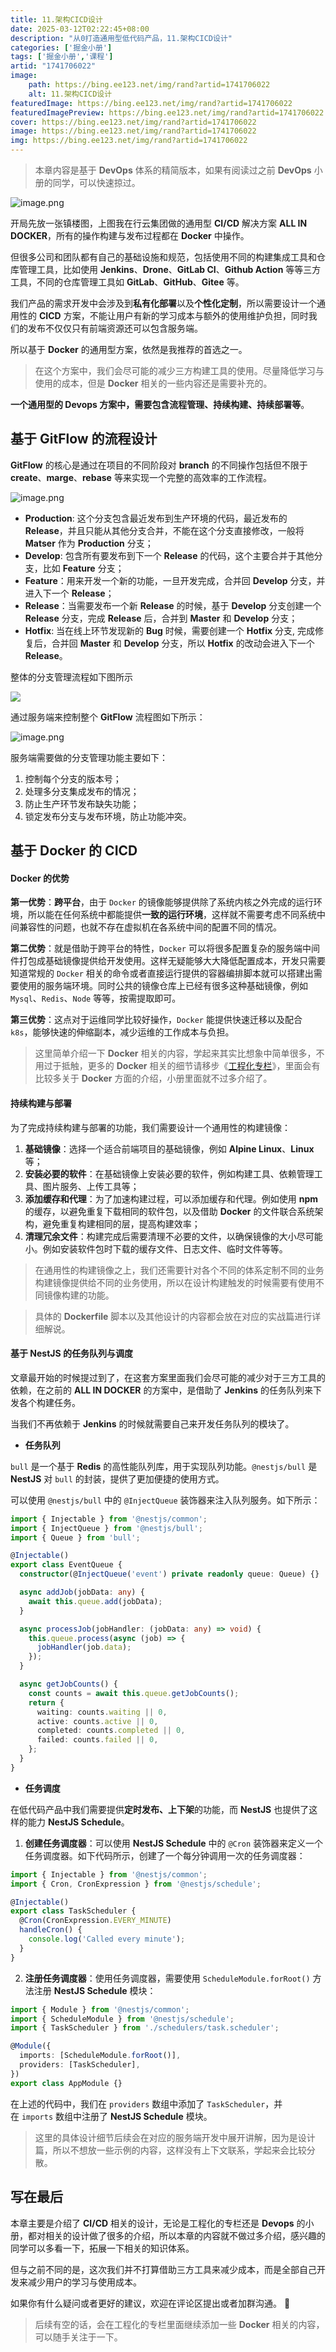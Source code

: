 ```yaml
---
title: 11.架构CICD设计
date: 2025-03-12T02:22:45+08:00
description: "从0打造通用型低代码产品，11.架构CICD设计"
categories: ['掘金小册']
tags: ['掘金小册','课程']
artid: "1741706022"
image:
    path: https://bing.ee123.net/img/rand?artid=1741706022
    alt: 11.架构CICD设计
featuredImage: https://bing.ee123.net/img/rand?artid=1741706022
featuredImagePreview: https://bing.ee123.net/img/rand?artid=1741706022
cover: https://bing.ee123.net/img/rand?artid=1741706022
image: https://bing.ee123.net/img/rand?artid=1741706022
img: https://bing.ee123.net/img/rand?artid=1741706022
---
```


> 本章内容是基于 **DevOps** 体系的精简版本，如果有阅读过之前 **DevOps** 小册的同学，可以快速掠过。

![image.png](https://p3-juejin.byteimg.com/tos-cn-i-k3u1fbpfcp/bb94ed7d1ded4d41b92e64d77630648f~tplv-k3u1fbpfcp-zoom-1.image)

开局先放一张镇楼图，上图我在行云集团做的通用型 **CI/CD** 解决方案 **ALL IN DOCKER**，所有的操作构建与发布过程都在 **Docker** 中操作。

但很多公司和团队都有自己的基础设施和规范，包括使用不同的构建集成工具和仓库管理工具，比如使用 **Jenkins**、**Drone**、**GitLab CI**、**Github Action** 等等三方工具，不同的仓库管理工具如 **GitLab**、**GitHub**、**Gitee** 等。

我们产品的需求开发中会涉及到**私有化部署**以及**个性化定制**，所以需要设计一个通用性的 **CICD** 方案，不能让用户有新的学习成本与额外的使用维护负担，同时我们的发布不仅仅只有前端资源还可以包含服务端。

所以基于 **Docker** 的通用型方案，依然是我推荐的首选之一。

> 在这个方案中，我们会尽可能的减少三方构建工具的使用。尽量降低学习与使用的成本，但是 **Docker** 相关的一些内容还是需要补充的。

**一个通用型的 Devops 方案中，需要包含流程管理、持续构建、持续部署等**。

## 基于 GitFlow 的流程设计

**GitFlow** 的核心是通过在项目的不同阶段对 **branch** 的不同操作包括但不限于 **create**、**marge**、**rebase** 等来实现一个完整的高效率的工作流程。

![image.png](https://p1-juejin.byteimg.com/tos-cn-i-k3u1fbpfcp/7eba4786e5ba46d0991dd69fae989937~tplv-k3u1fbpfcp-watermark.image?)

*   **Production**: 这个分支包含最近发布到生产环境的代码，最近发布的 **Release**，并且只能从其他分支合并，不能在这个分支直接修改，一般将 **Matser** 作为 **Production** 分支；
*   **Develop**: 包含所有要发布到下一个 **Release** 的代码，这个主要合并于其他分支，比如 **Feature** 分支；
*   **Feature**：用来开发一个新的功能，一旦开发完成，合并回 **Develop** 分支，并进入下一个 **Release**；
*   **Release**：当需要发布一个新 **Release** 的时候，基于 **Develop** 分支创建一个 **Release** 分支，完成 **Release** 后，合并到 **Master** 和 **Develop** 分支；
*   **Hotfix**: 当在线上环节发现新的 **Bug** 时候，需要创建一个 **Hotfix** 分支, 完成修复后，合并回 **Master** 和 **Develop** 分支，所以 **Hotfix** 的改动会进入下一个 **Release**。

整体的分支管理流程如下图所示

![](https://p1-juejin.byteimg.com/tos-cn-i-k3u1fbpfcp/e48ee7b35b684ceeb41b0ee2bf875bfa~tplv-k3u1fbpfcp-zoom-1.image)

通过服务端来控制整个 **GitFlow** 流程图如下所示：

![image.png](https://p9-juejin.byteimg.com/tos-cn-i-k3u1fbpfcp/0f22c74bec9b4dbcbea217df7309ab4c~tplv-k3u1fbpfcp-watermark.image?)

服务端需要做的分支管理功能主要如下：

1.  控制每个分支的版本号；
2.  处理多分支集成发布的情况；
3.  防止生产环节发布缺失功能；
4.  锁定发布分支与发布环境，防止功能冲突。

## 基于 Docker 的 CICD

#### Docker 的优势

**第一优势**：**跨平台**，由于 `Docker` 的镜像能够提供除了系统内核之外完成的运行环境，所以能在任何系统中都能提供**一致的运行环境**，这样就不需要考虑不同系统中间兼容性的问题，也就不存在虚拟机在各系统中间的配置不同的情况。

**第二优势**：就是借助于跨平台的特性，`Docker` 可以将很多配置复杂的服务端中间件打包成基础镜像提供给开发使用。这样无疑能够大大降低配置成本，开发只需要知道常规的 `Docker` 相关的命令或者直接运行提供的容器编排脚本就可以搭建出需要使用的服务端环境。同时公共的镜像仓库上已经有很多这种基础镜像，例如 `Mysql`、`Redis`、`Node` 等等，按需提取即可。

**第三优势**：这点对于运维同学比较好操作，`Docker` 能提供快速迁移以及配合 `k8s`，能够快速的伸缩副本，减少运维的工作成本与负担。

> 这里简单介绍一下 **Docker** 相关的内容，学起来其实比想象中简单很多，不用过于抵触，更多的 **Docker** 相关的细节请移步《[工程化专栏](https://juejin.cn/column/7140245864781447175)》，里面会有比较多关于 **Docker** 方面的介绍，小册里面就不过多介绍了。

#### 持续构建与部署

为了完成持续构建与部署的功能，我们需要设计一个通用性的构建镜像：

1.  **基础镜像**：选择一个适合前端项目的基础镜像，例如 **Alpine Linux**、**Linux** 等；
2.  **安装必要的软件**：在基础镜像上安装必要的软件，例如构建工具、依赖管理工具、图片服务、上传工具等；
3.  **添加缓存和代理**：为了加速构建过程，可以添加缓存和代理。例如使用 **npm** 的缓存，以避免重复下载相同的软件包，以及借助 **Docker** 的文件联合系统架构，避免重复构建相同的层，提高构建效率；
4.  **清理冗余文件**：构建完成后需要清理不必要的文件，以确保镜像的大小尽可能小。例如安装软件包时下载的缓存文件、日志文件、临时文件等等。

> 在通用性的构建镜像之上，我们还需要针对各个不同的体系定制不同的业务构建镜像提供给不同的业务使用，所以在设计构建触发的时候需要有使用不同镜像构建的功能。

> 具体的 **Dockerfile** 脚本以及其他设计的内容都会放在对应的实战篇进行详细解说。

#### 基于 NestJS 的任务队列与调度

文章最开始的时候提过到了，在这套方案里面我们会尽可能的减少对于三方工具的依赖，在之前的 **ALL IN DOCKER** 的方案中，是借助了 **Jenkins** 的任务队列来下发各个构建任务。

当我们不再依赖于 **Jenkins** 的时候就需要自己来开发任务队列的模块了。

*   **任务队列**

`bull` 是一个基于 **Redis** 的高性能队列库，用于实现队列功能。`@nestjs/bull` 是 **NestJS** 对 `bull` 的封装，提供了更加便捷的使用方式。

可以使用 `@nestjs/bull` 中的 `@InjectQueue` 装饰器来注入队列服务。如下所示：

```ts
import { Injectable } from '@nestjs/common';
import { InjectQueue } from '@nestjs/bull';
import { Queue } from 'bull';

@Injectable()
export class EventQueue {
  constructor(@InjectQueue('event') private readonly queue: Queue) {}

  async addJob(jobData: any) {
    await this.queue.add(jobData);
  }

  async processJob(jobHandler: (jobData: any) => void) {
    this.queue.process(async (job) => {
      jobHandler(job.data);
    });
  }

  async getJobCounts() {
    const counts = await this.queue.getJobCounts();
    return {
      waiting: counts.waiting || 0,
      active: counts.active || 0,
      completed: counts.completed || 0,
      failed: counts.failed || 0,
    };
  }
}
```

*   **任务调度**

在低代码产品中我们需要提供**定时发布、上下架**的功能，而 **NestJS** 也提供了这样的能力 **NestJS Schedule**。

1.  **创建任务调度器**：可以使用 **NestJS Schedule** 中的 `@Cron` 装饰器来定义一个任务调度器。如下代码所示，创建了一个每分钟调用一次的任务调度器：

```ts
import { Injectable } from '@nestjs/common';
import { Cron, CronExpression } from '@nestjs/schedule';

@Injectable()
export class TaskScheduler {
  @Cron(CronExpression.EVERY_MINUTE)
  handleCron() {
    console.log('Called every minute');
  }
}
```

2.  **注册任务调度器**：使用任务调度器，需要使用 `ScheduleModule.forRoot()` 方法注册 **NestJS Schedule** 模块：

```ts
import { Module } from '@nestjs/common';
import { ScheduleModule } from '@nestjs/schedule';
import { TaskScheduler } from './schedulers/task.scheduler';

@Module({
  imports: [ScheduleModule.forRoot()],
  providers: [TaskScheduler],
})
export class AppModule {}
```

在上述的代码中，我们在 `providers` 数组中添加了 `TaskScheduler`，并在 `imports` 数组中注册了 **NestJS Schedule** 模块。

> 这里的具体设计细节后续会在对应的服务端开发中展开讲解，因为是设计篇，所以不想放一些示例的内容，这样没有上下文联系，学起来会比较分散。

## 写在最后

本章主要是介绍了 **CI/CD** 相关的设计，无论是工程化的专栏还是 **Devops** 的小册，都对相关的设计做了很多的介绍，所以本章的内容就不做过多介绍，感兴趣的同学可以多看一下，拓展一下相关的知识体系。

但与之前不同的是，这次我们并不打算借助三方工具来减少成本，而是全部自己开发来减少用户的学习与使用成本。

如果你有什么疑问或者更好的建议，欢迎在评论区提出或者加群沟通。 👏

> 后续有空的话，会在工程化的专栏里面继续添加一些 **Docker** 相关的内容，可以随手关注于一下。
